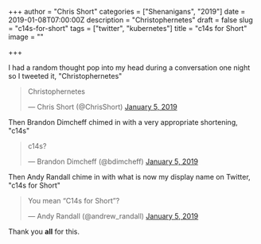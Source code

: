 +++
author = "Chris Short"
categories = ["Shenanigans", "2019"]
date = 2019-01-08T07:00:00Z
description = "Christophernetes"
draft = false
slug = "c14s-for-short"
tags = ["twitter", "kubernetes"]
title = "c14s for Short"
image = ""

+++

I had a random thought pop into my head during a conversation one night so I tweeted it, "Christophernetes"

<blockquote class="twitter-tweet"><p lang="da" dir="ltr">Christophernetes</p>&mdash; Chris Short (@ChrisShort) <a href="https://twitter.com/ChrisShort/status/1081398656580894720?ref_src=twsrc%5Etfw">January 5, 2019</a></blockquote> <script async src="https://platform.twitter.com/widgets.js" charset="utf-8"></script>

Then Brandon Dimcheff chimed in with a very appropriate shortening, "c14s"

<blockquote class="twitter-tweet"><p lang="und" dir="ltr">c14s?</p>&mdash; Brandon Dimcheff (@bdimcheff) <a href="https://twitter.com/bdimcheff/status/1081417585575501824?ref_src=twsrc%5Etfw">January 5, 2019</a></blockquote> <script async src="https://platform.twitter.com/widgets.js" charset="utf-8"></script>

Then Andy Randall chime in with what is now my display name on Twitter, "c14s for Short"

<blockquote class="twitter-tweet"><p lang="en" dir="ltr">You mean “C14s for Short”?</p>&mdash; Andy Randall (@andrew_randall) <a href="https://twitter.com/andrew_randall/status/1081614115401981953?ref_src=twsrc%5Etfw">January 5, 2019</a></blockquote> <script async src="https://platform.twitter.com/widgets.js" charset="utf-8"></script>

Thank you **all** for this.
